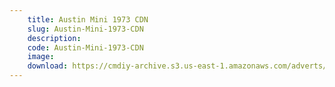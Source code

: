 ```yaml
---
    title: Austin Mini 1973 CDN
    slug: Austin-Mini-1973-CDN
    description:
    code: Austin-Mini-1973-CDN
    image:
    download: https://cmdiy-archive.s3.us-east-1.amazonaws.com/adverts/documents/Austin+Mini+1973+CDN.pdf
---
```

<!-- Content of the page -->

##
        